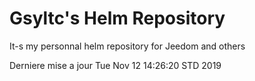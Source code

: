 # Gsyltc's Helm Repository

It-s my personnal helm repository for Jeedom and others

Derniere mise a jour Tue Nov 12 14:26:20 STD 2019
